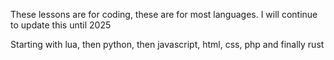 These lessons are for coding, these are for most languages.
I will continue to update this until 2025

Starting with lua, then python, then javascript, html, css, php and finally rust
